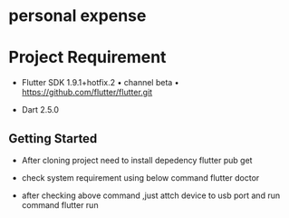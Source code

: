 # personal expense

# Project Requirement

* Flutter SDK  1.9.1+hotfix.2 • channel beta • https://github.com/flutter/flutter.git

*  Dart 2.5.0


## Getting Started

* After cloning project need to install depedency
  flutter pub get

* check system requirement using below command
  flutter doctor

* after checking above command ,just attch device to usb port and run command
  flutter run


